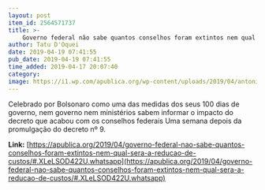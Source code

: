 ```yaml
---
layout: post
item_id: 2564571737
title: >-
    Governo federal não sabe quantos conselhos foram extintos nem qual será a redução de custos
author: Tatu D'Oquei
date: 2019-04-19 07:41:55
pub_date: 2019-04-19 07:41:55
time_added: 2019-04-17 20:07:40
category: 
image: https://i1.wp.com/apublica.org/wp-content/uploads/2019/04/antonio-cruz-agencia-brasil.jpg?fit=1140%2C760&ssl=1
---
```


Celebrado por Bolsonaro como uma das medidas dos seus 100 dias de governo, nem governo nem ministérios sabem informar o impacto do decreto que acabou com os conselhos federais Uma semana depois da promulgação do decreto nº 9.

**Link:** [https://apublica.org/2019/04/governo-federal-nao-sabe-quantos-conselhos-foram-extintos-nem-qual-sera-a-reducao-de-custos/#.XLeLSOD422U.whatsapp](https://apublica.org/2019/04/governo-federal-nao-sabe-quantos-conselhos-foram-extintos-nem-qual-sera-a-reducao-de-custos/#.XLeLSOD422U.whatsapp)

